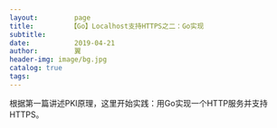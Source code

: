 ```yaml
---
layout:         page
title:         【Go】Localhost支持HTTPS之二：Go实现
subtitle:       
date:           2019-04-21
author:         翼
header-img: image/bg.jpg
catalog: true
tags:
---
```


根据第一篇讲述PKI原理，这里开始实践：用Go实现一个HTTP服务并支持HTTPS。

